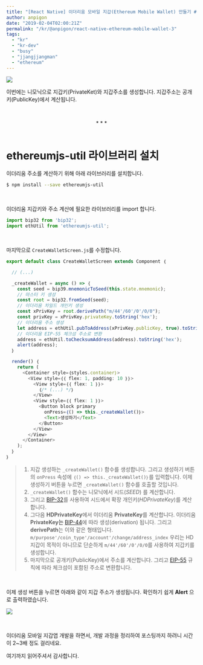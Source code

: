 ```yaml
---
title: "[React Native] 이더리움 모바일 지갑(Ethereum Mobile Wallet) 만들기 #3"
author: anpigon
date: "2019-02-04T02:00:21Z"
permalink: "/kr/@anpigon/react-native-ethereum-mobile-wallet-3"
tags:
  - "kr"
  - "kr-dev"
  - "busy"
  - "jjangjjangman"
  - "ethereum"
---
```

![](https://steemitimages.com/640x0/https://cdn.steemitimages.com/720x0/https://cdn.steemitimages.com/DQmTBYPHABLZoXJMWL9msssEoTsXz9LvVaK7dT49uXXGQi7/galaxy-2.png)



이번에는 니모닉으로 지갑키(PrivateKet)와 지갑주소를 생성합니다. 지갑주소는 공개키(PublicKey)에서 계산됩니다. 

<br><center>* * *</center><br>

# ethereumjs-util 라이브러리 설치

이더리움 주소를 계산하기 위해 아래 라이브러리를 설치합니다.

```bash
$ npm install --save ethereumjs-util
```

&nbsp;

이더리움 지갑키와 주소 계산에 필요한 라이브러리를 import 합니다.

```jsx
import bip32 from 'bip32';
import ethUtil from 'ethereumjs-util';
```

&nbsp;

마지막으로 `CreateWalletScreen.js`를 수정합니다.

```jsx
export default class CreateWalletScreen extends Component ｛

  // (...)

  _createWallet = async () => ｛
    const seed = bip39.mnemonicToSeed(this.state.mnemonic);
    // 마스터 키 생성
    const root = bip32.fromSeed(seed);
    // 이더리움 차일드 개인키 생성
    const xPrivKey = root.derivePath("m/44'/60'/0'/0/0");
    const privKey = xPrivKey.privateKey.toString('hex');
    // 이더리움 주소 생성
    let address = ethUtil.pubToAddress(xPrivKey.publicKey, true).toString('hex');
    // 이더리움 EIP-55 체크섬 주소로 변환
    address = ethUtil.toChecksumAddress(address).toString('hex');
    alert(address);
  ｝

  render() ｛
    return (
      <Container style=｛styles.container｝>
        <View style=｛｛ flex: 1, padding: 10 ｝｝>
          <View style=｛｛ flex: 1 ｝｝>
            ｛/* (...) */｝
          </View>
          <View style=｛｛ flex: 1 ｝｝>
            <Button block primary
              onPress=｛() => this._createWallet()｝>
              <Text>생성하기</Text>
            </Button>
          </View>
        </View>
      </Container>
    );
  ｝
｝
```

> 1. 지갑 생성하는 `_createWallet()` 함수를 생성합니다. 그리고 생성하기 버튼의 `onPress` 속성에 `｛() => this._createWallet()｝`를 입력합니다. 이제 생성하기 버튼을 누르면 `_createWallet()` 함수를 호출할 것입니다.
> 2. `_createWallet()` 함수는 니모닉에서 시드(*SEED*) 를 계산합니다.
> 3. 그리고 [BIP-32](https://github.com/bitcoin/bips/blob/master/bip-0032.mediawiki)를 사용하여 시드에서 확장 개인키(*HDPrivateKey*)를 계산합니다.
> 4. 그다음 **HDPrivateKey**에서 이더리움 **PrivateKey**를 계산합니다. 이더리움 **PrivateKey는** [BIP-44](https://github.com/bitcoin/bips/blob/master/bip-0044.mediawiki)에 따라 생성(derivation) 됩니다. 그리고 **derivePath**는 이와 같은 형태입니다.  `m/purpose'/coin_type'/account'/change/address_index` 
>   우리는 HD지갑이 목적이 아니므로 단순하게 `m/44'/60'/0'/0/0`를 사용하여 지갑키를 생성합니다.
> 5. 마지막으로 공개키(PublicKey)에서 주소를 계산합니다. 그리고 [EIP-55](https://github.com/ethereum/EIPs/blob/master/EIPS/eip-55.md) 규칙에 따라 체크섬이 포함된 주소로 변환합니다.

&nbsp;

이제 생성 버튼을 누르면 아래와 같이 지갑 주소가 생성됩니다. 확인하기 쉽게 **Alert** 으로 출력하였습니다.

![](https://cdn.steemitimages.com/300x0/https://cdn.steemitimages.com/DQmNpZzkAyNvbWbU6RtKkgEt4XwbrkvNahB4HhAXoUR8SG7/％E1％84％89％E1％85％B3％E1％84％8F％E1％85％B3％E1％84％85％E1％85％B5％E1％86％AB％E1％84％89％E1％85％A3％E1％86％BA％202019-02-03％2016.11.31.png)

&nbsp;

이더리움 모바일 지갑앱 개발을 하면서, 개발 과정을 정리하여 포스팅까지 하려니 시간이 2~3배 정도 걸리네요.

여기까지 읽어주셔서 감사합니다.



